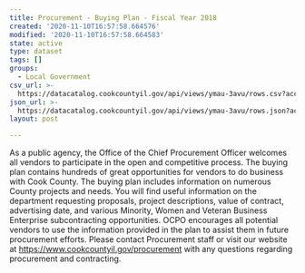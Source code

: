 ```yaml
---
title: Procurement - Buying Plan - Fiscal Year 2018
created: '2020-11-10T16:57:58.664576'
modified: '2020-11-10T16:57:58.664583'
state: active
type: dataset
tags: []
groups:
  - Local Government
csv_url: >-
  https://datacatalog.cookcountyil.gov/api/views/ymau-3avu/rows.csv?accessType=DOWNLOAD
json_url: >-
  https://datacatalog.cookcountyil.gov/api/views/ymau-3avu/rows.json?accessType=DOWNLOAD
layout: post

---
```

As a public agency, the Office of the Chief Procurement Officer welcomes all vendors to participate in the open and competitive process. The buying plan contains hundreds of great opportunities for vendors to do business with Cook County. The buying plan includes information on numerous County projects and needs. You will find useful information on the department requesting proposals, project descriptions, value of contract, advertising date, and various Minority, Women and Veteran Business Enterprise subcontracting opportunities. OCPO encourages all potential vendors to use the information provided in the plan to assist them in future procurement efforts. Please contact Procurement staff or visit our website at https://www.cookcountyil.gov/procurement with any questions regarding procurement and contracting.
